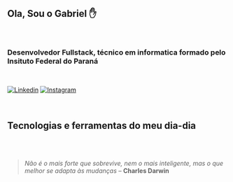 ## Ola, Sou o Gabriel  ✋
<br/>

### Desenvolvedor Fullstack, técnico em informatica formado pelo Insituto Federal do Paraná

<br/>

[![Linkedin](https://img.shields.io/badge/LinkedIn-0077B5?style=for-the-badge&logo=linkedin&logoColor=white)](https://www.linkedin.com/in/gabriel-freitas-7835b7234/)
[![Instagram](https://img.shields.io/badge/Instagram-E4405F?style=for-the-badge&logo=instagram&logoColor=white)](https://www.instagram.com/__gab.f)


<!-- <picture>
<source 
  srcset="https://github-readme-stats.vercel.app/api?username=Gabriel-Freitas-Dev&show_icons=true&theme=dark"
  media="(prefers-color-scheme: dark)"
/>
<source
  srcset="https://github-readme-stats.vercel.app/api?username=Gabriel-Freitas-Dev&show_icons=true"
  media="(prefers-color-scheme: light), (prefers-color-scheme: no-preference)"
/>
<img src="https://github-readme-stats.vercel.app/api?username=Gabriel-Freitas-Dev&show_icons=true" />
</picture> -->

<br/>

## Tecnologias e ferramentas do meu dia-dia


<div style="display: inline_block">

<img alt="" src="https://img.shields.io/badge/HTML5-E34F26?style=for-the-badge&logo=html5&logoColor=white"/>
<img alt="" src="https://img.shields.io/badge/CSS3-1572B6?style=for-the-badge&logo=css3&logoColor=white"/>
<img alt="" src="
https://img.shields.io/badge/JavaScript-323330?style=for-the-badge&logo=javascript&logoColor=F7DF1E"/>
<img alt="" src="
https://img.shields.io/badge/TypeScript-007ACC?style=for-the-badge&logo=typescript&logoColor=white"/>
<img alt="" src="https://img.shields.io/badge/Node.js-43853D?style=for-the-badge&logo=node.js&logoColor=white"/>
<img alt="" src="https://img.shields.io/badge/Express.js-404D59?style=for-the-badge"/>
<img alt="" src="https://img.shields.io/badge/React-20232A?style=for-the-badge&logo=react&logoColor=61DAFB"/>
<img alt="" src="https://img.shields.io/badge/React_Native-20232A?style=for-the-badge&logo=react&logoColor=61DAFB"/>
<img alt="" src="https://img.shields.io/badge/styled--components-DB7093?style=for-the-badge&logo=styled-components&logoColor=white"/>
<img alt="" src="
https://img.shields.io/badge/Prisma-3982CE?style=for-the-badge&logo=Prisma&logoColor=white"/>
<img alt="" src="https://img.shields.io/badge/Microsoft_Office-D83B01?style=for-the-badge&logo=microsoft-office&logoColor=white"/>
<img alt="" src="https://img.shields.io/badge/Canva-%2300C4CC.svg?&style=for-the-badge&logo=Canva&logoColor=white"/>
<img alt="" src="https://img.shields.io/badge/Figma-F24E1E?style=for-the-badge&logo=figma&logoColor=white"/>
</div>

<br/>

<!-- [![Top Langs](https://github-readme-stats.vercel.app/api/top-langs/?username=Gabriel-freitas-Dev&layout=compact)](https://github.com/anuraghazra/github-readme-stats) -->

> *Não é o mais forte que sobrevive, nem o mais inteligente, mas o que melhor se adapta às mudanças –*
>**Charles Darwin**

